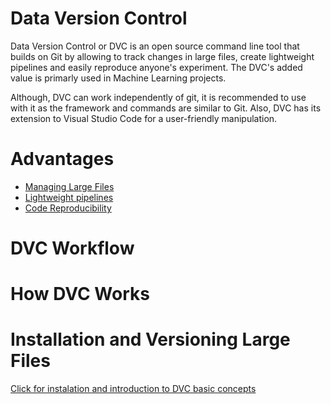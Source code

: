 # Data Version Control 
Data Version Control or DVC is an open source command line tool that builds on Git by allowing to track changes in large files, create lightweight pipelines and easily reproduce anyone's experiment. The DVC's added value is primarly used in Machine Learning projects.

Although, DVC can work independently of git, it is recommended to use with it as the framework and commands are similar to Git. Also, DVC has its extension to Visual Studio Code for a user-friendly manipulation. 

# Advantages
* [Managing Large Files](files.md)
* [Lightweight pipelines](pipelines.md)
* [Code Reproducibility](repro.md)

# DVC Workflow

# How DVC Works

# Installation and Versioning Large Files 
[Click for instalation and introduction to DVC basic concepts](demo.md)